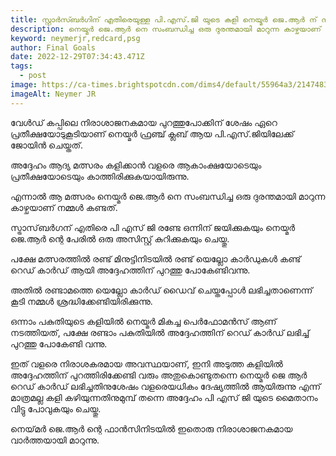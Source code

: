 ```yaml
---
title: സ്റ്റാർസ്ബർഗിന് എതിരെയുള്ള പി.എസ്.ജി യുടെ കളി നെയ്മർ ജെ.ആർ ന് നിരാശാജനകമാകുന്നു
description: നെയ്മർ ജെ.ആർ നെ സംബന്ധിച്ച ഒരു ദുരന്തമായി മാറുന്ന കാഴ്ചയാണ് നമ്മൾ കണ്ടത്
keyword: neymerjr,redcard,psg
author: Final Goals
date: 2022-12-29T07:34:43.471Z
tags:
  - post
image: https://ca-times.brightspotcdn.com/dims4/default/55964a3/2147483647/strip/true/crop/2571x1674+0+0/resize/1486x968!/quality/80/?url=https%3A%2F%2Fcalifornia-times-brightspot.s3.amazonaws.com%2Fc2%2F28%2Fbd8d9a2999887c9cac7537af9fd2%2F5a6c78ab60104fa7a88ac108d3861669
imageAlt: Neymer JR
---
```

വേൾഡ് കപ്പിലെ നിരാശാജനകമായ പുറത്തുപോക്കിന് ശേഷം ഏറെ പ്രതീക്ഷയോടുകൂടിയാണ് നെയ്മർ ഫ്രഞ്ച് ക്ലബ് ആയ പി.എസ്.ജിയിലേക്ക് ജോയിൻ ചെയ്തത്.


അദ്ദേഹം ആദ്യ മത്സരം കളിക്കാൻ വളരെ ആകാംക്ഷയോടെയും പ്രതീക്ഷയോടെയും കാത്തിരിക്കുകയായിരുന്നു. 

എന്നാൽ ആ മത്സരം നെയ്മർ ജെ.ആർ നെ സംബന്ധിച്ച ഒരു ദുരന്തമായി മാറുന്ന കാഴ്ചയാണ് നമ്മൾ കണ്ടത്.

സ്ട്രാസ്‌ബർഗന് എതിരെ പി എസ് ജി രണ്ടേ ഒന്നിന് ജയിക്കുകയും നെയ്മർ ജെ.ആർ ന്റെ പേരിൽ ഒരു അസിസ്റ്റ് കുറിക്കുകയും ചെയ്തു. 

പക്ഷേ മത്സരത്തിൽ രണ്ട് മിനുട്ടിനിടയിൽ രണ്ട് യെല്ലോ കാർഡുകൾ കണ്ട് റെഡ് കാർഡ് ആയി അദ്ദേഹത്തിന് പുറത്തു പോകേണ്ടിവന്നു.

അതിൽ രണ്ടാമത്തെ യെല്ലോ കാർഡ് ഡൈവ് ചെയ്തപ്പോൾ ലഭിച്ചതാണെന്ന് കൂടി നമ്മൾ ശ്രദ്ധിക്കേണ്ടിയിരിക്കുന്നു.


ഒന്നാം പകുതിയുടെ കളിയിൽ നെയ്മർ മികച്ച പെർഫോമൻസ് ആണ് നടത്തിയത്, പക്ഷേ രണ്ടാം പകുതിയിൽ അദ്ദേഹത്തിന് റെഡ് കാർഡ് ലഭിച്ച് പുറത്തു പോകേണ്ടി വന്നു.

ഇത് വളരെ നിരാശകരമായ അവസ്ഥയാണ്, ഇനി അടുത്ത കളിയിൽ അദ്ദേഹത്തിന് പുറത്തിരിക്കേണ്ടി വരും അതുകൊണ്ടുതന്നെ നെയ്മർ ജെ ആർ റെഡ് കാർഡ് ലഭിച്ചതിനുശേഷം വളരെയധികം ദേഷ്യത്തിൽ ആയിരുന്നു എന്ന് മാത്രമല്ല കളി കഴിയുന്നതിനുമുമ്പ് തന്നെ അദ്ദേഹം പി എസ് ജി യുടെ മൈതാനം വിട്ടു പോവുകയും ചെയ്തു.

നെയ്‌മർ ജെ.ആർ ന്റെ ഫാൻസിനിടയിൽ ഇതൊരു നിരാശാജനകമായ വാർത്തയായി മാറുന്നു.